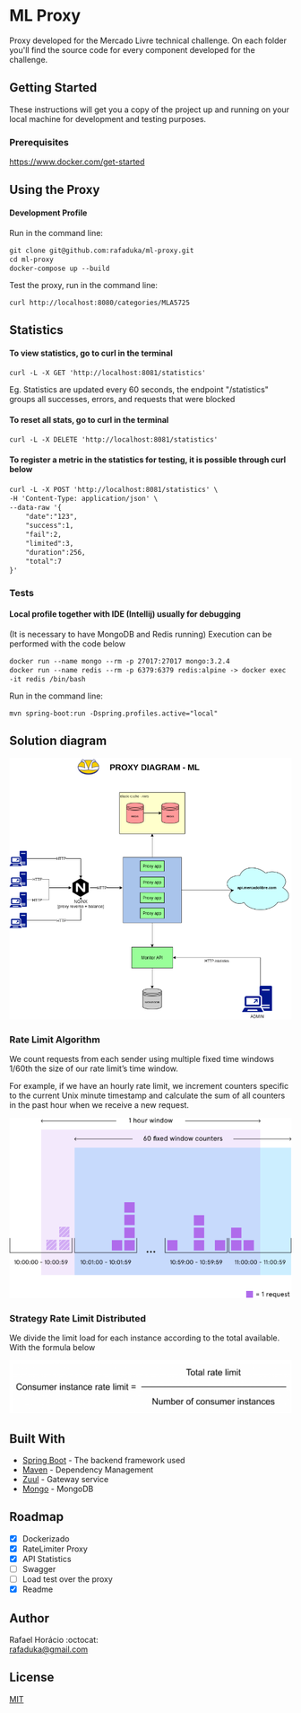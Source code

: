 # ML Proxy

Proxy developed for the Mercado Livre technical challenge.
On each folder you'll find the source code for every component developed for the challenge.

## Getting Started

These instructions will get you a copy of the project up and running on your local machine for development and testing purposes.

### Prerequisites

https://www.docker.com/get-started

## Using the Proxy

#### Development Profile

Run in the command line:
```
git clone git@github.com:rafaduka/ml-proxy.git
cd ml-proxy
docker-compose up --build
```

Test the proxy, run in the command line:
```
curl http://localhost:8080/categories/MLA5725
```

## Statistics

#### To view statistics, go to curl in the terminal

```
curl -L -X GET 'http://localhost:8081/statistics'
```
Eg. Statistics are updated every 60 seconds, the endpoint "/statistics" 
groups all successes, errors, and requests that were blocked


#### To reset all stats, go to curl in the terminal

```
curl -L -X DELETE 'http://localhost:8081/statistics'
```

#### To register a metric in the statistics for testing, it is possible through curl below

```
curl -L -X POST 'http://localhost:8081/statistics' \
-H 'Content-Type: application/json' \
--data-raw '{
    "date":"123",
    "success":1,
    "fail":2,
    "limited":3,
    "duration":256,
    "total":7
}'
```

### Tests

#### Local profile together with IDE (Intellij) usually for debugging

(It is necessary to have MongoDB and Redis running) Execution can be performed with the code below

```
docker run --name mongo --rm -p 27017:27017 mongo:3.2.4
docker run --name redis --rm -p 6379:6379 redis:alpine -> docker exec -it redis /bin/bash
```

Run in the command line:
```
mvn spring-boot:run -Dspring.profiles.active="local"
```

## Solution diagram

![alt text](docs/images/macro-flow.png)


### Rate Limit Algorithm
We count requests from each sender using multiple fixed time windows 1/60th the size of our rate limit’s time window.

For example, if we have an hourly rate limit, we increment counters specific to the current Unix minute timestamp and 
calculate the sum of all counters in the past hour when we receive a new request.

![alt text](docs/images/slidewindow.png)

### Strategy Rate Limit Distributed

We divide the limit load for each instance according to the total available.
With the formula below

![alt text](docs/images/ratelimit-instance-strategy.png)


## Built With

* [Spring Boot](https://spring.io/) - The backend framework used
* [Maven](https://maven.apache.org/) - Dependency Management
* [Zuul](https://github.com/Netflix/zuul) - Gateway service
* [Mongo](https://www.mongodb.com/) - MongoDB

## Roadmap
- [x] Dockerizado
- [x] RateLimiter Proxy
- [x] API Statistics
- [ ] Swagger
- [ ] Load test over the proxy
- [x] Readme 

## Author

Rafael Horácio :octocat:  
rafaduka@gmail.com

## License
[MIT](https://choosealicense.com/licenses/mit/)